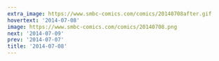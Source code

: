 ```yaml
---
extra_image: https://www.smbc-comics.com/comics/20140708after.gif
hovertext: '2014-07-08'
image: https://www.smbc-comics.com/comics/20140708.png
next: '2014-07-09'
prev: '2014-07-07'
title: '2014-07-08'
---
```

